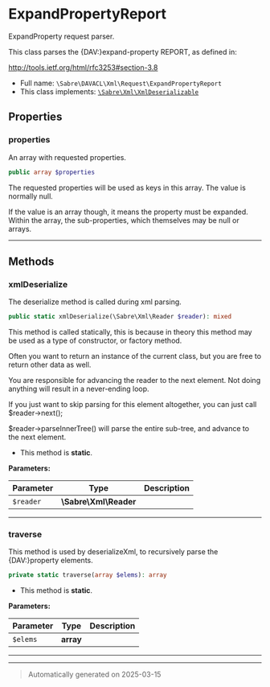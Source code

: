 
# ExpandPropertyReport

ExpandProperty request parser.

This class parses the {DAV:}expand-property REPORT, as defined in:

http://tools.ietf.org/html/rfc3253#section-3.8

* Full name: `\Sabre\DAVACL\Xml\Request\ExpandPropertyReport`
* This class implements:
[`\Sabre\Xml\XmlDeserializable`](../../../Xml/XmlDeserializable.md)



## Properties


### properties

An array with requested properties.

```php
public array $properties
```

The requested properties will be used as keys in this array. The value
is normally null.

If the value is an array though, it means the property must be expanded.
Within the array, the sub-properties, which themselves may be null or
arrays.




***

## Methods


### xmlDeserialize

The deserialize method is called during xml parsing.

```php
public static xmlDeserialize(\Sabre\Xml\Reader $reader): mixed
```

This method is called statically, this is because in theory this method
may be used as a type of constructor, or factory method.

Often you want to return an instance of the current class, but you are
free to return other data as well.

You are responsible for advancing the reader to the next element. Not
doing anything will result in a never-ending loop.

If you just want to skip parsing for this element altogether, you can
just call $reader->next();

$reader->parseInnerTree() will parse the entire sub-tree, and advance to
the next element.

* This method is **static**.




**Parameters:**

| Parameter | Type | Description |
|-----------|------|-------------|
| `$reader` | **\Sabre\Xml\Reader** |  |





***

### traverse

This method is used by deserializeXml, to recursively parse the
{DAV:}property elements.

```php
private static traverse(array $elems): array
```



* This method is **static**.




**Parameters:**

| Parameter | Type | Description |
|-----------|------|-------------|
| `$elems` | **array** |  |





***


***
> Automatically generated on 2025-03-15
